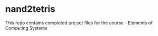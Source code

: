 # nand2tetris
This repo contains completed project files for the course - Elements of Computing Systems
